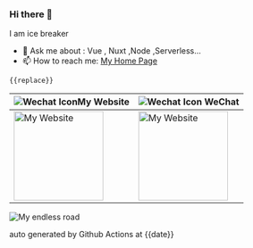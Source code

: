 ### Hi there 👋

I am ice breaker

- 💬 Ask me about : Vue , Nuxt ,Node ,Serverless...
- 📫 How to reach me: [My Home Page](https://icebreaker.top/)

```
{{replace}}
```

| ![Wechat Icon](https://github-readme-svg.vercel.app/api/v1/svg/icon?value=ChromeFilled&fill=#0DCC1A)My Website                                 | ![Wechat Icon](https://github-readme-svg.vercel.app/api/v1/svg/icon?value=WechatOutlined&fill=#0DCC1A) WeChat                                                     |
| ------------------------------------------------------------------------------------------------------------------------------------------------ | ----------------------------------------------------------------------------------------------------------------------------------------------------------------- |
| <img width="160" height="160" src="https://github-readme-svg.vercel.app/api/v1/svg/qrcode?value=https://www.icebreaker.top/" alt="My Website" /> | <img width="160" height="160" src="https://github-readme-svg.vercel.app/api/v1/svg/qrcode?value=https://u.wechat.com/EAVzgOGBnATKcePfVWr_QyQ" alt="My Website" /> |

<img src="https://github-readme-svg.vercel.app/api/v1/svg/road" alt="My endless road" />

auto generated by Github Actions at {{date}}
